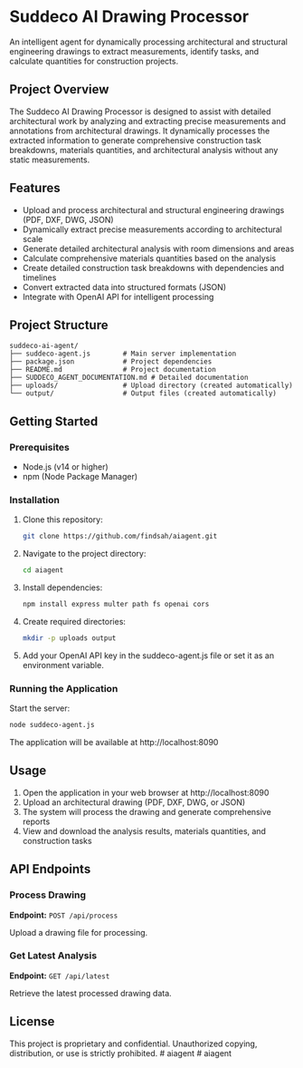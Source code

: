 # Suddeco AI Drawing Processor

An intelligent agent for dynamically processing architectural and structural engineering drawings to extract measurements, identify tasks, and calculate quantities for construction projects.

## Project Overview

The Suddeco AI Drawing Processor is designed to assist with detailed architectural work by analyzing and extracting precise measurements and annotations from architectural drawings. It dynamically processes the extracted information to generate comprehensive construction task breakdowns, materials quantities, and architectural analysis without any static measurements.

## Features

- Upload and process architectural and structural engineering drawings (PDF, DXF, DWG, JSON)
- Dynamically extract precise measurements according to architectural scale
- Generate detailed architectural analysis with room dimensions and areas
- Calculate comprehensive materials quantities based on the analysis
- Create detailed construction task breakdowns with dependencies and timelines
- Convert extracted data into structured formats (JSON)
- Integrate with OpenAI API for intelligent processing

## Project Structure

```
suddeco-ai-agent/
├── suddeco-agent.js        # Main server implementation
├── package.json            # Project dependencies
├── README.md               # Project documentation
├── SUDDECO_AGENT_DOCUMENTATION.md # Detailed documentation
├── uploads/                # Upload directory (created automatically)
└── output/                 # Output files (created automatically)
```

## Getting Started

### Prerequisites

- Node.js (v14 or higher)
- npm (Node Package Manager)

### Installation

1. Clone this repository:
   ```bash
   git clone https://github.com/findsah/aiagent.git
   ```

2. Navigate to the project directory:
   ```bash
   cd aiagent
   ```

3. Install dependencies:
   ```bash
   npm install express multer path fs openai cors
   ```

4. Create required directories:
   ```bash
   mkdir -p uploads output
   ```

5. Add your OpenAI API key in the suddeco-agent.js file or set it as an environment variable.

### Running the Application

Start the server:

```bash
node suddeco-agent.js
```

The application will be available at http://localhost:8090

## Usage

1. Open the application in your web browser at http://localhost:8090
2. Upload an architectural drawing (PDF, DXF, DWG, or JSON)
3. The system will process the drawing and generate comprehensive reports
4. View and download the analysis results, materials quantities, and construction tasks

## API Endpoints

### Process Drawing

**Endpoint:** `POST /api/process`

Upload a drawing file for processing.

### Get Latest Analysis

**Endpoint:** `GET /api/latest`

Retrieve the latest processed drawing data.

## License

This project is proprietary and confidential. Unauthorized copying, distribution, or use is strictly prohibited.
#   a i a g e n t  
 #   a i a g e n t  
 